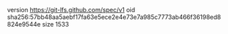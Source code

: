 version https://git-lfs.github.com/spec/v1
oid sha256:57bb48aa5aebf17fa63e5ece2e4e73e7a985c7773ab466f36198ed8824e9544e
size 1533
